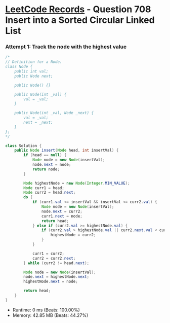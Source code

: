 # [LeetCode Records](../../README.md) - Question 708 Insert into a Sorted Circular Linked List

### Attempt 1: Track the node with the highest value
```java
/*
// Definition for a Node.
class Node {
    public int val;
    public Node next;

    public Node() {}

    public Node(int _val) {
        val = _val;
    }

    public Node(int _val, Node _next) {
        val = _val;
        next = _next;
    }
};
*/

class Solution {
    public Node insert(Node head, int insertVal) {
        if (head == null) {
            Node node = new Node(insertVal);
            node.next = node;
            return node;
        }

        Node highestNode = new Node(Integer.MIN_VALUE);
        Node curr1 = head;
        Node curr2 = head.next;
        do {
            if (curr1.val <= insertVal && insertVal <= curr2.val) {
                Node node = new Node(insertVal);
                node.next = curr2;
                curr1.next = node;
                return head;
            } else if (curr2.val >= highestNode.val) {
                if (curr2.val > highestNode.val || curr2.next.val < curr2.val) {
                    highestNode = curr2;
                }
            }

            curr1 = curr2;
            curr2 = curr2.next;
        } while (curr2 != head.next);

        Node node = new Node(insertVal);
        node.next = highestNode.next;
        highestNode.next = node;

        return head;
    }
}
```
- Runtime: 0 ms (Beats: 100.00%)
- Memory: 42.85 MB (Beats: 44.27%)

<br>
